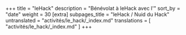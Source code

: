 +++
title = "leHack"
description = "Bénévolat à leHack avec l'"
sort_by = "date"
weight = 30
[extra]
subpages_title = "leHack / Nuid du Hack"
untranslated = "activités/le_hack/_index.md"
translations = [
    "activités/le_hack/_index.md"
]
+++
